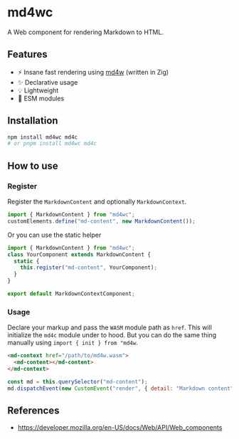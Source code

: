# md4wc

A Web component for rendering Markdown to HTML.

## Features

- ⚡ Insane fast rendering using [md4w](https://github.com/ije/md4w) (written in Zig)
- ✨ Declarative usage
- 💡 Lightweight
- 📘 ESM modules

## Installation

```sh
npm install md4wc md4c
# or pnpm install md4wc md4c
```

## How to use

### Register

Register the `MarkdownContent` and optionally `MarkdownContext`.

```js
import { MarkdownContent } from "md4wc";
customElements.define("md-content", new MarkdownContent());
```

Or you can use the static helper

```js
import { MarkdownContent } from "md4wc";
class YourComponent extends MarkdownContent {
  static {
    this.register("md-content", YourComponent);
  }
}

export default MarkdownContextComponent;
```

### Usage

Declare your markup and pass the `WASM` module path as `href`. This will initialize the `md4c` module under to hood. But you can do the same thing manually using `import { init } from "md4w`.

```html
<md-context href="/path/to/md4w.wasm">
  <md-content></md-content>
</md-context>
```

```js
const md = this.querySelector("md-content");
md.dispatchEvent(new CustomEvent("render", { detail: "Markdown content" }));
```

## References

- https://developer.mozilla.org/en-US/docs/Web/API/Web_components

```

```
